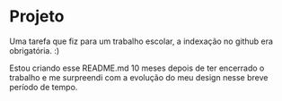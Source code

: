 # Projeto

Uma tarefa que fiz para um trabalho escolar, a indexação no github era obrigatória. :)

Estou criando esse README.md 10 meses depois de ter encerrado o trabalho e me surpreendi com a evolução do meu design nesse breve período de tempo.
